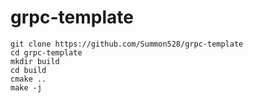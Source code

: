 # grpc-template

```
git clone https://github.com/Summon528/grpc-template
cd grpc-template
mkdir build
cd build
cmake ..
make -j
```
